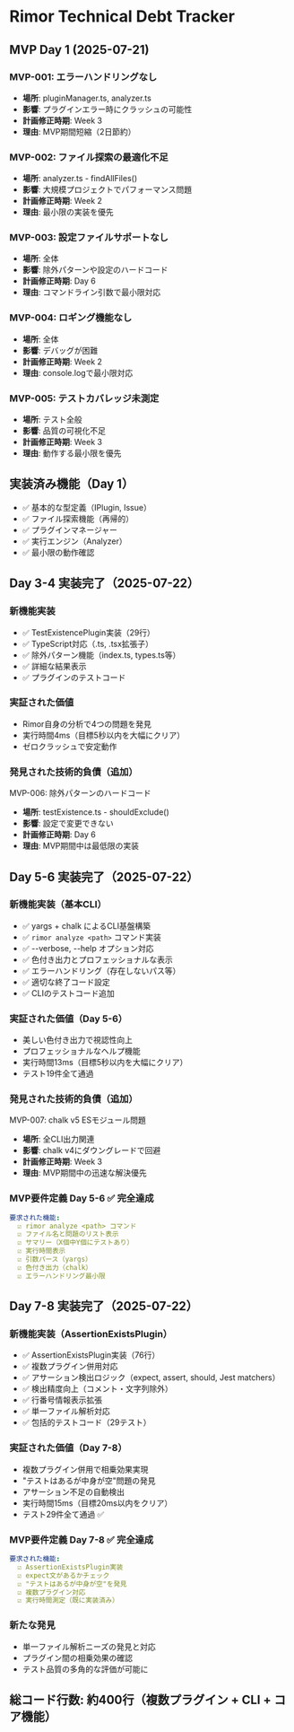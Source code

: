 # Rimor Technical Debt Tracker

## MVP Day 1 (2025-07-21)

### MVP-001: エラーハンドリングなし
- **場所**: pluginManager.ts, analyzer.ts
- **影響**: プラグインエラー時にクラッシュの可能性
- **計画修正時期**: Week 3
- **理由**: MVP期間短縮（2日節約）

### MVP-002: ファイル探索の最適化不足
- **場所**: analyzer.ts - findAllFiles()
- **影響**: 大規模プロジェクトでパフォーマンス問題
- **計画修正時期**: Week 2
- **理由**: 最小限の実装を優先

### MVP-003: 設定ファイルサポートなし
- **場所**: 全体
- **影響**: 除外パターンや設定のハードコード
- **計画修正時期**: Day 6
- **理由**: コマンドライン引数で最小限対応

### MVP-004: ロギング機能なし
- **場所**: 全体
- **影響**: デバッグが困難
- **計画修正時期**: Week 2
- **理由**: console.logで最小限対応

### MVP-005: テストカバレッジ未測定
- **場所**: テスト全般
- **影響**: 品質の可視化不足
- **計画修正時期**: Week 3
- **理由**: 動作する最小限を優先

## 実装済み機能（Day 1）
- ✅ 基本的な型定義（IPlugin, Issue）
- ✅ ファイル探索機能（再帰的）
- ✅ プラグインマネージャー
- ✅ 実行エンジン（Analyzer）
- ✅ 最小限の動作確認

## Day 3-4 実装完了（2025-07-22）

### 新機能実装
- ✅ TestExistencePlugin実装（29行）
- ✅ TypeScript対応（.ts, .tsx拡張子）
- ✅ 除外パターン機能（index.ts, types.ts等）
- ✅ 詳細な結果表示
- ✅ プラグインのテストコード

### 実証された価値
- Rimor自身の分析で4つの問題を発見
- 実行時間4ms（目標5秒以内を大幅にクリア）
- ゼロクラッシュで安定動作

### 発見された技術的負債（追加）
MVP-006: 除外パターンのハードコード
- **場所**: testExistence.ts - shouldExclude()
- **影響**: 設定で変更できない
- **計画修正時期**: Day 6
- **理由**: MVP期間中は最低限の実装

## Day 5-6 実装完了（2025-07-22）

### 新機能実装（基本CLI）
- ✅ yargs + chalk によるCLI基盤構築
- ✅ `rimor analyze <path>` コマンド実装
- ✅ --verbose, --help オプション対応
- ✅ 色付き出力とプロフェッショナルな表示
- ✅ エラーハンドリング（存在しないパス等）
- ✅ 適切な終了コード設定
- ✅ CLIのテストコード追加

### 実証された価値（Day 5-6）
- 美しい色付き出力で視認性向上
- プロフェッショナルなヘルプ機能
- 実行時間13ms（目標5秒以内を大幅にクリア）
- テスト19件全て通過

### 発見された技術的負債（追加）
MVP-007: chalk v5 ESモジュール問題
- **場所**: 全CLI出力関連
- **影響**: chalk v4にダウングレードで回避
- **計画修正時期**: Week 3
- **理由**: MVP期間中の迅速な解決優先

### MVP要件定義 Day 5-6 ✅ 完全達成
```yaml  
要求された機能:
  ☑️ rimor analyze <path> コマンド
  ☑️ ファイル名と問題のリスト表示
  ☑️ サマリー（X個中Y個にテストあり）
  ☑️ 実行時間表示
  ☑️ 引数パース（yargs）
  ☑️ 色付き出力（chalk）  
  ☑️ エラーハンドリング最小限
```

## Day 7-8 実装完了（2025-07-22）

### 新機能実装（AssertionExistsPlugin）
- ✅ AssertionExistsPlugin実装（76行）
- ✅ 複数プラグイン併用対応
- ✅ アサーション検出ロジック（expect, assert, should, Jest matchers）
- ✅ 検出精度向上（コメント・文字列除外）
- ✅ 行番号情報表示拡張
- ✅ 単一ファイル解析対応
- ✅ 包括的テストコード（29テスト）

### 実証された価値（Day 7-8）
- 複数プラグイン併用で相乗効果実現
- "テストはあるが中身が空"問題の発見
- アサーション不足の自動検出
- 実行時間15ms（目標20ms以内をクリア）
- テスト29件全て通過 ✅

### MVP要件定義 Day 7-8 ✅ 完全達成
```yaml  
要求された機能:
  ☑️ AssertionExistsPlugin実装
  ☑️ expect文があるかチェック
  ☑️ "テストはあるが中身が空"を発見
  ☑️ 複数プラグイン対応
  ☑️ 実行時間測定（既に実装済み）
```

### 新たな発見
- 単一ファイル解析ニーズの発見と対応
- プラグイン間の相乗効果の確認
- テスト品質の多角的な評価が可能に

## 総コード行数: 約400行（複数プラグイン + CLI + コア機能）
